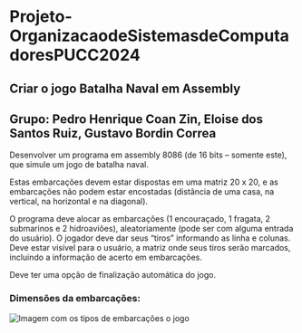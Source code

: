 # Projeto-OrganizacaodeSistemasdeComputadoresPUCC2024
## Criar o jogo Batalha Naval em Assembly
## Grupo: Pedro Henrique Coan Zin, Eloise dos Santos Ruiz, Gustavo Bordin Correa 

Desenvolver um programa em assembly 8086 (de 16 bits – somente este), que simule um jogo de batalha naval.

Estas embarcações devem estar dispostas em uma matriz 20 x 20, e as embarcações não podem estar encostadas (distância de uma casa, na vertical, na horizontal e na diagonal).

O programa deve alocar as embarcações (1 encouraçado, 1 fragata, 2 submarinos e 2 hidroaviões), aleatoriamente (pode ser com alguma entrada do usuário). O jogador deve dar seus “tiros” informando as linha e colunas. Deve estar visível para o usuário, a matriz onde seus tiros serão marcados, incluindo a informação de acerto em embarcações.

Deve ter uma opção de finalização automática do jogo.

### Dimensões da embarcações:
  <img src="Embarcações.png" alt="Imagem com os tipos de embarcações o jogo">
